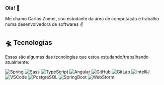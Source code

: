 ### Olá! 👋

Me chamo Carlos Zomer, sou estudante da área de computação e trabalho numa desenvolvedora de softwares ✌️

## 🛸 Tecnologias

Essas são algumas das tecnologias que estou estudando/trabalhando atualmente:

![Spring](https://img.shields.io/badge/Spring-6DB33F?style=for-the-badge&logo=spring&logoColor=white)
![Sass](https://img.shields.io/badge/Sass-CC6699?style=for-the-badge&logo=sass&logoColor=white)
![TypeScript](https://img.shields.io/badge/TypeScript-007ACC?style=for-the-badge&logo=typescript&logoColor=white)
![Angular](https://img.shields.io/badge/Angular-DD0031?style=for-the-badge&logo=angular&logoColor=white)
![GitHub](https://img.shields.io/badge/GitHub-100000?style=for-the-badge&logo=github&logoColor=white)
![GitLab](https://img.shields.io/badge/GitLab-330F63?style=for-the-badge&logo=gitlab&logoColor=white)
![IntelliJ](https://img.shields.io/badge/IntelliJ_IDEA-000000.svg?style=for-the-badge&logo=intellij-idea&logoColor=white)
![VSCode](https://img.shields.io/badge/Visual_Studio_Code-0078D4?style=for-the-badge&logo=visual%20studio%20code&logoColor=white)
![PostgreSQL](https://img.shields.io/badge/PostgreSQL-316192?style=for-the-badge&logo=postgresql&logoColor=white)
![SpringBoot](https://img.shields.io/badge/Spring_Boot-F2F4F9?style=for-the-badge&logo=spring-boot)
![WebStorm](https://img.shields.io/badge/WebStorm-000000?style=for-the-badge&logo=WebStorm&logoColor=white)

